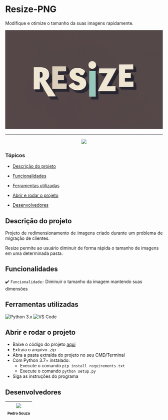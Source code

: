 # Resize-PNG
Modifique e otimize o tamanho da suas imagens rapidamente.

![logo Resize](https://github.com/hc-pedrosouza/Resize-PNG/blob/main/resize_logo.jpg)

<hr>

<p align="center">
   <img src="http://img.shields.io/static/v1?label=STATUS&message=EM%20DESENVOLVIMENTO&color=RED&style=for-the-badge" #vitrinedev/>
</p>

### Tópicos 

- [Descrição do projeto](#descrição-do-projeto)

- [Funcionalidades](#funcionalidades)

- [Ferramentas utilizadas](#ferramentas-utilizadas)

- [Abrir e rodar o projeto](#abrir-e-rodar-o-projeto)

- [Desenvolvedores](#desenvolvedores)

## Descrição do projeto 

<p align="justify">
Projeto de redimensionamento de imagens criado durante um problema de migração de clientes. 

Resize permite ao usuário diminuir de forma rápida o tamanho de imagens em uma determinada pasta.
</p>

## Funcionalidades

:heavy_check_mark: `Funcionalidade:` Diminuir o tamanho da imagem mantendo suas dimensões


## Ferramentas utilizadas
![Python 3.x](https://img.shields.io/badge/Python-FFD43B?style=for-the-badge&logo=python&logoColor=blue)
![VS Code](https://img.shields.io/badge/VSCode-0078D4?style=for-the-badge&logo=visual%20studio%20code&logoColor=white)

###


## Abrir e rodar o projeto

- Baixe o código do projeto [aqui](https://github.com/hc-pedrosouza/Resize-PNG/archive/refs/heads/main.zip)
- Extraia o arquivo .zip
- Abra a pasta extraída do projeto no seu CMD/Terminal
- Com Python 3.7+ instalado:
  - Execute o comando `pip install requirements.txt`
  - Execute o comando `python setup.py`
- Siga as instruções do programa
 
## Desenvolvedores

| [<img src="https://avatars.githubusercontent.com/u/52382018?v=4" width=115><br><sub align="center">Pedro Souza</sub>](https://github.com/hc-pedrosouza) |
| :---: |
